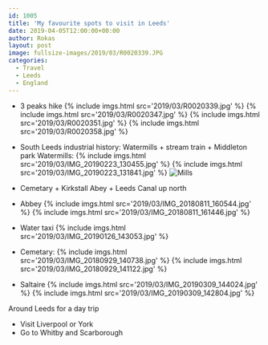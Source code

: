 ```yaml
---
id: 1005
title: 'My favourite spots to visit in Leeds'
date: 2019-04-05T12:00:00+00:00
author: Rokas
layout: post
image: fullsize-images/2019/03/R0020339.JPG
categories:
  - Travel
  - Leeds
  - England
---
```

* 3 peaks hike
{% include imgs.html src='2019/03/R0020339.jpg' %}
{% include imgs.html src='2019/03/R0020347.jpg' %}
{% include imgs.html src='2019/03/R0020351.jpg' %}
{% include imgs.html src='2019/03/R0020358.jpg' %}

* South Leeds industrial history: Watermills + stream train + Middleton park
Watermills:
{% include imgs.html src='2019/03/IMG_20190223_130455.jpg' %}
{% include imgs.html src='2019/03/IMG_20190223_131841.jpg' %}
![Mills](https://d1ra7kav7kguzj.cloudfront.net/VID_20190223_131816.gif)

* Cemetary + Kirkstall Abey + Leeds Canal up north
* Abbey
{% include imgs.html src='2019/03/IMG_20180811_160544.jpg' %}
{% include imgs.html src='2019/03/IMG_20180811_161446.jpg' %}

* Water taxi
{% include imgs.html src='2019/03/IMG_20190126_143053.jpg' %}

* Cemetary:
{% include imgs.html src='2019/03/IMG_20180929_140738.jpg' %}
{% include imgs.html src='2019/03/IMG_20180929_141122.jpg' %}

* Saltaire
{% include imgs.html src='2019/03/IMG_20190309_144024.jpg' %}
{% include imgs.html src='2019/03/IMG_20190309_142804.jpg' %}

Around Leeds for a day trip
* Visit Liverpool or York
* Go to Whitby and Scarborough

